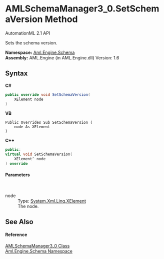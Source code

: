 # AMLSchemaManager3_0.SetSchemaVersion Method 
AutomationML 2.1 API 

Sets the schema version.

**Namespace:**&nbsp;<a href="N_Aml_Engine_Schema">Aml.Engine.Schema</a><br />**Assembly:**&nbsp;AML.Engine (in AML.Engine.dll) Version: 1.6

## Syntax

**C#**<br />
``` C#
public override void SetSchemaVersion(
	XElement node
)
```

**VB**<br />
``` VB
Public Overrides Sub SetSchemaVersion ( 
	node As XElement
)
```

**C++**<br />
``` C++
public:
virtual void SetSchemaVersion(
	XElement^ node
) override
```


#### Parameters
&nbsp;<dl><dt>node</dt><dd>Type: <a href="https://docs.microsoft.com/dotnet/api/system.xml.linq.xelement" target="_parent" rel="noopener noreferrer">System.Xml.Linq.XElement</a><br />The node.</dd></dl>

## See Also


#### Reference
<a href="T_Aml_Engine_Schema_AMLSchemaManager3_0">AMLSchemaManager3_0 Class</a><br /><a href="N_Aml_Engine_Schema">Aml.Engine.Schema Namespace</a><br />